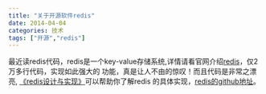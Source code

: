 ```yaml
---
title: "关于开源软件redis"
date: 2014-04-04
categories: 技术
tags: ["开源","redis"]
---
```


最近读redis代码，redis是一个key-value存储系统,详情请看官网介绍[redis](http://redis.io/)，仅2万多行代码，实现如此强大的
功能，真是让人不由的惊叹！而且代码是非常之漂亮, [《redis设计与实现》](http://redisbook.com/en/latest/)可以帮助你了解redis
的具体实现，[redis的github地址](https://github.com/antirez/redis)。
